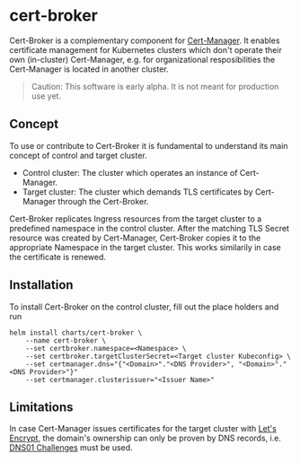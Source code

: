 # cert-broker
Cert-Broker is a complementary component for [Cert-Manager](https://github.com/jetstack/cert-manager). It enables certificate management for Kubernetes clusters which don't operate their own (in-cluster) Cert-Manager, e.g. for  organizational resposibilities the Cert-Manager is located in another cluster.

>Caution: This software is early alpha. It is not meant for production use yet.

## Concept
To use or contribute to Cert-Broker it is fundamental to understand its main concept of control and target cluster.

- Control cluster: The cluster which operates an instance of Cert-Manager.
- Target cluster: The cluster which demands TLS certificates by Cert-Manager through the Cert-Broker.

Cert-Broker replicates Ingress resources from the target cluster to a predefined namespace in the control cluster. After the matching TLS Secret resource was created by Cert-Manager, Cert-Broker copies it to the appropriate Namespace in the target cluster. This works similarily in case the certificate is renewed.

## Installation
To install Cert-Broker on the control cluster, fill out the place holders and run
```
helm install charts/cert-broker \
    --name cert-broker \
    --set certbroker.namespace=<Namespace> \
    --set certbroker.targetClusterSecret=<Target cluster Kubeconfig> \
    --set certmanager.dns="{"<Domain>"."<DNS Provider>", "<Domain>"."<DNS Provider>"}"
    --set certmanager.clusterissuer="<Issuer Name>"
```

## Limitations
In case Cert-Manager issues certificates for the target cluster with [Let's Encrypt](https://letsencrypt.org/), the domain's ownership can only be proven by DNS records, i.e. [DNS01 Challenges](http://docs.cert-manager.io/en/latest/reference/issuers/acme/dns01.html?highlight=dns01) must be used.

